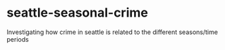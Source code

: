 # seattle-seasonal-crime
Investigating how crime in seattle is related to the different seasons/time periods 
